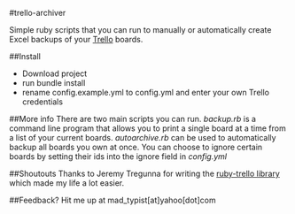 #trello-archiver

Simple ruby scripts that you can run to manually or automatically create Excel backups of your [Trello](https://trello.com/) boards. 

##Install
- Download project
- run 
	bundle install
- rename config.example.yml to config.yml and enter your own Trello credentials

##More info
There are two main scripts you can run. *backup.rb* is a command line program that allows you to print a single board at a time from a list of your current boards. *autoarchive.rb* can be used to automatically backup all boards you own at once. You can choose to ignore certain boards by setting their ids into the ignore field in *config.yml*

##Shoutouts
Thanks to Jeremy Tregunna for writing the [ruby-trello library](https://github.com/jeremytregunna/ruby-trello) which made my life a lot easier.

##Feedback?
Hit me up at mad_typist[at]yahoo[dot]com
